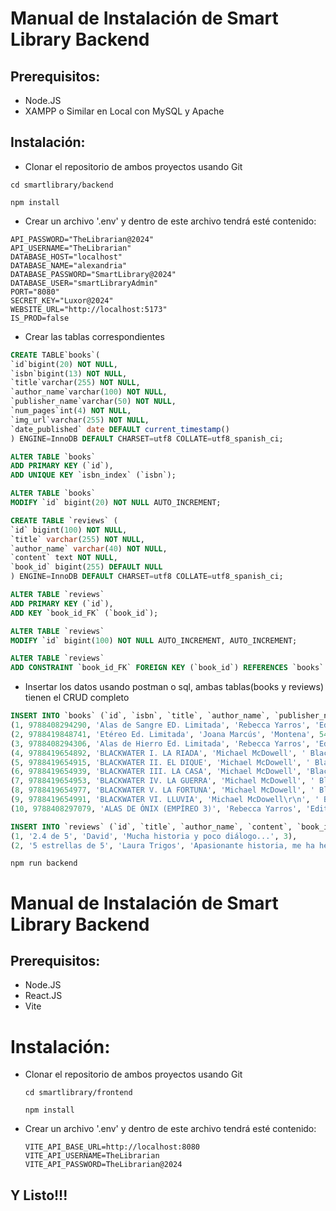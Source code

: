 # Manual de Instalación de Smart Library Backend

## Prerequisitos:

- Node.JS
- XAMPP o Similar en Local con MySQL y Apache

## Instalación:

- Clonar el repositorio de ambos proyectos usando Git

```shell
cd smartlibrary/backend
```

```shell
npm install
```

- Crear un archivo '.env' y dentro de este archivo tendrá esté contenido:

```env
API_PASSWORD="TheLibrarian@2024"
API_USERNAME="TheLibrarian"
DATABASE_HOST="localhost"
DATABASE_NAME="alexandria"
DATABASE_PASSWORD="SmartLibrary@2024"
DATABASE_USER="smartLibraryAdmin"
PORT="8080"
SECRET_KEY="Luxor@2024"
WEBSITE_URL="http://localhost:5173"
IS_PROD=false
```

- Crear las tablas correspondientes

```sql
CREATE TABLE`books`(
`id`bigint(20) NOT NULL,
`isbn`bigint(13) NOT NULL,
`title`varchar(255) NOT NULL,
`author_name`varchar(100) NOT NULL,
`publisher_name`varchar(50) NOT NULL,
`num_pages`int(4) NOT NULL,
`img_url`varchar(255) NOT NULL,
`date_published` date DEFAULT current_timestamp()
) ENGINE=InnoDB DEFAULT CHARSET=utf8 COLLATE=utf8_spanish_ci;

ALTER TABLE `books`
ADD PRIMARY KEY (`id`),
ADD UNIQUE KEY `isbn_index` (`isbn`);

ALTER TABLE `books`
MODIFY `id` bigint(20) NOT NULL AUTO_INCREMENT;
```

```sql
CREATE TABLE `reviews` (
`id` bigint(100) NOT NULL,
`title` varchar(255) NOT NULL,
`author_name` varchar(40) NOT NULL,
`content` text NOT NULL,
`book_id` bigint(255) DEFAULT NULL
) ENGINE=InnoDB DEFAULT CHARSET=utf8 COLLATE=utf8_spanish_ci;

ALTER TABLE `reviews`
ADD PRIMARY KEY (`id`),
ADD KEY `book_id_FK` (`book_id`);

ALTER TABLE `reviews`
MODIFY `id` bigint(100) NOT NULL AUTO_INCREMENT, AUTO_INCREMENT;

ALTER TABLE `reviews`
ADD CONSTRAINT `book_id_FK` FOREIGN KEY (`book_id`) REFERENCES `books` (`id`);
```

- Insertar los datos usando postman o sql, ambas tablas(books y reviews) tienen el CRUD completo

```sql
INSERT INTO `books` (`id`, `isbn`, `title`, `author_name`, `publisher_name`, `num_pages`, `img_url`, `date_published`) VALUES
(1, 9788408294290, 'Alas de Sangre ED. Limitada', 'Rebecca Yarros', 'Editorial Planeta', 760, 'https://imagessl0.casadellibro.com/a/l/s7/90/9788408294290.webp', '2024-11-13'),
(2, 9788419848741, 'Etéreo Ed. Limitada', 'Joana Marcús', 'Montena', 544, 'https://imagessl0.casadellibro.com/a/l/s7/41/9788419848741.webp', '2024-10-24'),
(3, 9788408294306, 'Alas de Hierro Ed. Limitada', 'Rebecca Yarros', 'Editorial Planeta', 896, 'https://imagessl0.casadellibro.com/a/l/s7/06/9788408294306.webp', '2024-11-13'),
(4, 9788419654892, 'BLACKWATER I. LA RIADA', 'Michael McDowell', ' Blackie Books', 272, 'https://imagessl0.casadellibro.com/a/l/s7/92/9788419654892.webp', '2024-02-07'),
(5, 9788419654915, 'BLACKWATER II. EL DIQUE', 'Michael McDowell', ' Blackie Books', 272, 'https://imagessl0.casadellibro.com/a/l/s7/15/9788419654915.webp', '2024-02-21'),
(6, 9788419654939, 'BLACKWATER III. LA CASA', 'Michael McDowell', 'Blackie Books', 272, 'https://imagessl0.casadellibro.com/a/l/s7/39/9788419654939.webp', '2024-03-06'),
(7, 9788419654953, 'BLACKWATER IV. LA GUERRA', 'Michael McDowell', ' Blackie Books', 272, 'https://imagessl0.casadellibro.com/a/l/s7/53/9788419654953.webp', '2024-03-20'),
(8, 9788419654977, 'BLACKWATER V. LA FORTUNA', 'Michael McDowell', ' Blackie Books', 272, 'https://imagessl0.casadellibro.com/a/l/s7/77/9788419654977.webp', '2024-04-03'),
(9, 9788419654991, 'BLACKWATER VI. LLUVIA', 'Michael McDowell\r\n', ' Blackie Books', 272, 'https://imagessl0.casadellibro.com/a/l/s7/91/9788419654991.webp', '2024-04-17'),
(10, 9788408297079, 'ALAS DE ÓNIX (EMPÍREO 3)', 'Rebecca Yarros', 'Editorial Planeta', 896, 'https://imagessl0.casadellibro.com/a/l/s7/79/9788408297079.webp', '2025-01-22'),
```

```sql
INSERT INTO `reviews` (`id`, `title`, `author_name`, `content`, `book_id`) VALUES
(1, '2.4 de 5', 'David', 'Mucha historia y poco diálogo...', 3),
(2, '5 estrellas de 5', 'Laura Trigos', 'Apasionante historia, me ha hecho llorar desde la primera página.', 3);
```

```shell
npm run backend
```

# Manual de Instalación de Smart Library Backend

## Prerequisitos:

- Node.JS
- React.JS
- Vite

# Instalación:

- Clonar el repositorio de ambos proyectos usando Git

  ```shell
  cd smartlibrary/frontend
  ```

  ```shell
  npm install
  ```

- Crear un archivo '.env' y dentro de este archivo tendrá esté contenido:

  ```env
  VITE_API_BASE_URL=http://localhost:8080
  VITE_API_USERNAME=TheLibrarian
  VITE_API_PASSWORD=TheLibrarian@2024
  ```

## Y Listo!!!

